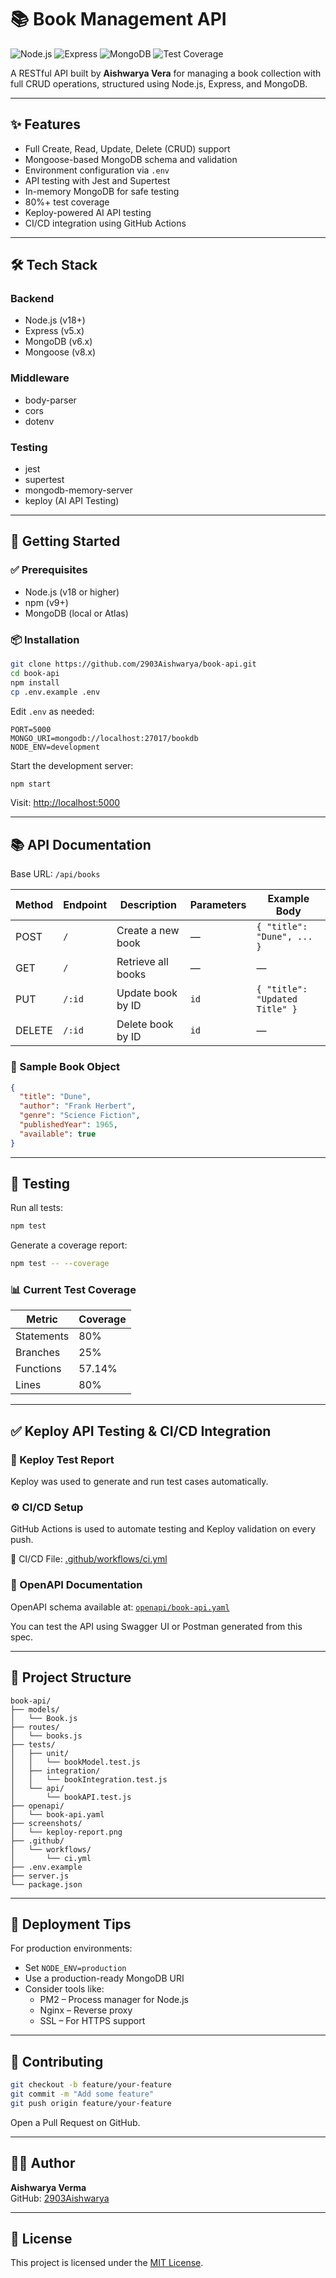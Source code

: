 # 📚 Book Management API

![Node.js](https://img.shields.io/badge/Node.js-18.x-green)
![Express](https://img.shields.io/badge/Express-5.x-lightgrey)
![MongoDB](https://img.shields.io/badge/MongoDB-6.x-green)
![Test Coverage](https://img.shields.io/badge/coverage-80%25-yellow)

A RESTful API built by **Aishwarya Vera** for managing a book collection with full CRUD operations, structured using Node.js, Express, and MongoDB.

---

## ✨ Features

- Full Create, Read, Update, Delete (CRUD) support
- Mongoose-based MongoDB schema and validation
- Environment configuration via `.env`
- API testing with Jest and Supertest
- In-memory MongoDB for safe testing
- 80%+ test coverage
- Keploy-powered AI API testing
- CI/CD integration using GitHub Actions

---

## 🛠 Tech Stack

### Backend
- Node.js (v18+)
- Express (v5.x)
- MongoDB (v6.x)
- Mongoose (v8.x)

### Middleware
- body-parser
- cors
- dotenv

### Testing
- jest
- supertest
- mongodb-memory-server
- keploy (AI API Testing)

---

## 🚀 Getting Started

### ✅ Prerequisites

- Node.js (v18 or higher)
- npm (v9+)
- MongoDB (local or Atlas)

### 📦 Installation

```bash
git clone https://github.com/2903Aishwarya/book-api.git
cd book-api
npm install
cp .env.example .env
```

Edit `.env` as needed:

```env
PORT=5000
MONGO_URI=mongodb://localhost:27017/bookdb
NODE_ENV=development
```

Start the development server:

```bash
npm start
```

Visit: [http://localhost:5000](http://localhost:5000)

---

## 📚 API Documentation

Base URL: `/api/books`

| Method | Endpoint   | Description          | Parameters | Example Body                         |
|--------|------------|----------------------|------------|--------------------------------------|
| POST   | `/`        | Create a new book    | —          | `{ "title": "Dune", ... }`           |
| GET    | `/`        | Retrieve all books   | —          | —                                    |
| PUT    | `/:id`     | Update book by ID    | `id`       | `{ "title": "Updated Title" }`       |
| DELETE | `/:id`     | Delete book by ID    | `id`       | —                                    |

### 📘 Sample Book Object

```json
{
  "title": "Dune",
  "author": "Frank Herbert",
  "genre": "Science Fiction",
  "publishedYear": 1965,
  "available": true
}
```

---

## 🧪 Testing

Run all tests:

```bash
npm test
```

Generate a coverage report:

```bash
npm test -- --coverage
```

### 📊 Current Test Coverage

| Metric     | Coverage |
|------------|----------|
| Statements | 80%      |
| Branches   | 25%      |
| Functions  | 57.14%   |
| Lines      | 80%      |

---

## ✅ Keploy API Testing & CI/CD Integration

### 🧪 Keploy Test Report
Keploy was used to generate and run test cases automatically.

### ⚙️ CI/CD Setup
GitHub Actions is used to automate testing and Keploy validation on every push.

📄 CI/CD File: [.github/workflows/ci.yml](.github/workflows/ci.yml)

### 📘 OpenAPI Documentation
OpenAPI schema available at: [`openapi/book-api.yaml`](openapi/book-api.yaml)

You can test the API using Swagger UI or Postman generated from this spec.

---

## 📁 Project Structure

```
book-api/
├── models/
│   └── Book.js
├── routes/
│   └── books.js
├── tests/
│   ├── unit/
│   │   └── bookModel.test.js
│   ├── integration/
│   │   └── bookIntegration.test.js
│   └── api/
│       └── bookAPI.test.js
├── openapi/
│   └── book-api.yaml
├── screenshots/
│   └── keploy-report.png
├── .github/
│   └── workflows/
│       └── ci.yml
├── .env.example
├── server.js
└── package.json
```

---

## 🚀 Deployment Tips

For production environments:

- Set `NODE_ENV=production`
- Use a production-ready MongoDB URI
- Consider tools like:
  - PM2 – Process manager for Node.js
  - Nginx – Reverse proxy
  - SSL – For HTTPS support

---

## 🤝 Contributing

```bash
git checkout -b feature/your-feature
git commit -m "Add some feature"
git push origin feature/your-feature
```

Open a Pull Request on GitHub.

---

## 👩‍💻 Author

**Aishwarya Verma**  
GitHub: [2903Aishwarya](https://github.com/2903Aishwarya)

---

## 📄 License

This project is licensed under the [MIT License](LICENSE).

